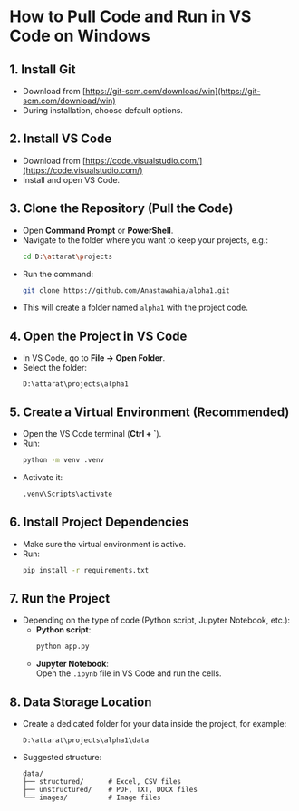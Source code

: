 # How to Pull Code and Run in VS Code on Windows

## 1. Install Git
- Download from [https://git-scm.com/download/win](https://git-scm.com/download/win)
- During installation, choose default options.

## 2. Install VS Code
- Download from [https://code.visualstudio.com/](https://code.visualstudio.com/)
- Install and open VS Code.

## 3. Clone the Repository (Pull the Code)
- Open **Command Prompt** or **PowerShell**.
- Navigate to the folder where you want to keep your projects, e.g.:
  ```bash
  cd D:\attarat\projects
  ```
- Run the command:
  ```bash
  git clone https://github.com/Anastawahia/alpha1.git
  ```
- This will create a folder named `alpha1` with the project code.

## 4. Open the Project in VS Code
- In VS Code, go to **File -> Open Folder**.
- Select the folder:
  ```
  D:\attarat\projects\alpha1
  ```

## 5. Create a Virtual Environment (Recommended)
- Open the VS Code terminal (**Ctrl + `**).
- Run:
  ```bash
  python -m venv .venv
  ```
- Activate it:
  ```bash
  .venv\Scripts\activate
  ```

## 6. Install Project Dependencies
- Make sure the virtual environment is active.
- Run:
  ```bash
  pip install -r requirements.txt
  ```

## 7. Run the Project
- Depending on the type of code (Python script, Jupyter Notebook, etc.):
  - **Python script**:  
    ```bash
    python app.py
    ```
  - **Jupyter Notebook**:  
    Open the `.ipynb` file in VS Code and run the cells.

## 8. Data Storage Location
- Create a dedicated folder for your data inside the project, for example:
  ```
  D:\attarat\projects\alpha1\data
  ```
- Suggested structure:
  ```
  data/
  ├── structured/      # Excel, CSV files
  ├── unstructured/    # PDF, TXT, DOCX files
  └── images/          # Image files
  ```



